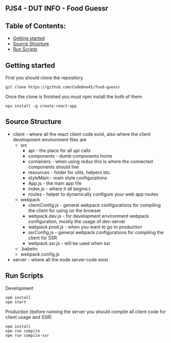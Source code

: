 ## PJS4 - DUT INFO - Food Guessr


## Table of Contents:
- [Getting started](#getting-started)
- [Source Structure](#source-structure)
- [Run Scripts](#run-scripts)

## Getting started

First you should clone the repository
```
git clone https://github.com/CodeOne45/food-guessr
```

Once the clone is finished you must npm install the both of them
```
npx install -g create-react-app
```

## Source Structure
- client - where all the react client code exist, also where the client development environment files are
    - src
        - api - the place for all api calls
        - components - dumb components home
        - containers - when using redux this is where the connected components should live
        - resources - folder for utils, helpers etc.
        - styleMain - main style configurations
        - App.js - the main app file
        - index.js - where it all begins:)
        - routes - helper to dynamically configure your web app routes
    - webpack
        - clientConfig.js - general webpack configurations for compiling the client for using on the browser
        - webpack.dev.js - for development environment webpack configuration, mostly the usage of dev-server
        - webpack.prod.js - when you want to go to production
        - ssrConfig.js - general webpack configurations for compiling the client for SSR
        - webpack.ssr.js - will be used when ssr
    - .babelrc
    - webpack.config.js
- server - where all the node server code exist
## Run Scripts

Development
```
npm install
npm start
```


Production (before running the server you should compile all client code for client usage and SSR)
```
npm install
npm run compile
npm run compile-ssr
```

